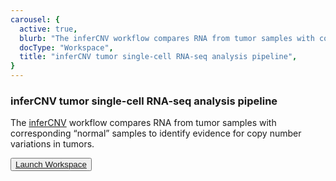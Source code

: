 ```yaml
---
carousel: {
  active: true,
  blurb: "The inferCNV workflow compares RNA from tumor samples with corresponding “normal” samples to identify evidence for copy number variations in tumors.",
  docType: "Workspace",
  title: "inferCNV tumor single-cell RNA-seq analysis pipeline",
}
---
```


### inferCNV tumor single-cell RNA-seq analysis pipeline

The [inferCNV](https://github.com/broadinstitute/inferCNV) workflow compares RNA from tumor samples with corresponding “normal” samples to identify evidence for copy number variations in tumors.

<button dark>[Launch Workspace](https://anvil.terra.bio/#workspaces/help-gatk/InferCNV_SCP_scRNA-seq)</button>
